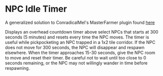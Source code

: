 # NPC Idle Timer
A generalized solution to ConradicalMel's MasterFarmer plugin found [here](https://github.com/ConradicalMel/master-farmer)

Displays an overhead countdown timer above select NPCs that starts at 300 seconds (5 minutes) and resets every
time the NPC moves. The timer is useful while pickpocketing an NPC trapped in a 1x2 tile corridor. If the NPC does not
move for 300 seconds, the NPC will disappear and respawn elsewhere. When the timer approaches 15-30 seconds, give the
NPC room to move and reset their timer. Be careful not to wait until too close to 0 seconds remaining, or the NPC may
not willingly wander in time before respawning.